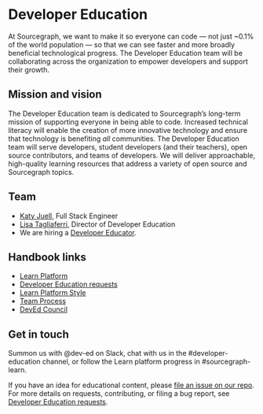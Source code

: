 # Developer Education

At Sourcegraph, we want to make it so everyone can code — not just ~0.1% of the world population — so that we can see faster and more broadly beneficial technological progress. The Developer Education team will be collaborating across the organization to empower developers and support their growth.

## Mission and vision

The Developer Education team is dedicated to Sourcegraph’s long-term mission of supporting everyone in being able to code. Increased technical literacy will enable the creation of more innovative technology and ensure that technology is benefiting _all_ communities. The Developer Education team will serve developers, student developers (and their teachers), open source contributors, and teams of developers. We will deliver approachable, high-quality learning resources that address a variety of open source and Sourcegraph topics.

## Team

- [Katy Juell](../../company/team/index.md#katy-juell), Full Stack Engineer
- [Lisa Tagliaferri](../../company/team/index.md#lisa-tagliaferri), Director of Developer Education
- We are hiring a [Developer Educator](https://boards.greenhouse.io/sourcegraph91/jobs/4104904004).

## Handbook links

- [Learn Platform](learn-platform.md)
- [Developer Education requests](requests.md)
- [Learn Platform Style](style.md)
- [Team Process](process.md)
- [DevEd Council](dev-ed-council.md)

## Get in touch

Summon us with @dev-ed on Slack, chat with us in the #developer-education channel, or follow the Learn platform progress in #sourcegraph-learn.

If you have an idea for educational content, please [file an issue on our repo](https://github.com/sourcegraph/learn/issues/new?assignees=&labels=&template=educational-content.md&title=Content). For more details on requests, contributing, or filing a bug report, see [Developer Education requests](requests.md).
